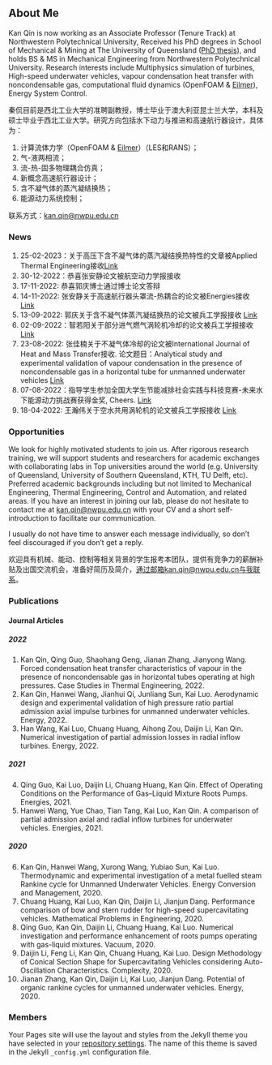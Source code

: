## About Me

Kan Qin is now working as an Associate Professor (Tenure Track) at Northwestern Polytechnical University, Received his PhD degrees in School of Mechanical & Mining at The University of Queensland ([PhD thesis](https://gdtk.uqcloud.net/pdfs/kan-qin-phd-thesis-oct-2017.pdf)), and holds BS & MS in Mechanical Engineering from Northwestern Polytechnical University. Research interests include Multiphysics simulation of turbines, High-speed underwater vehicles, vapour condensation heat transfer with noncondensable gas, computational fluid dynamics (OpenFOAM & [Eilmer](https://gdtk.uqcloud.net/docs/eilmer/about/)), Energy System Control.

秦侃目前是西北工业大学的准聘副教授，博士毕业于澳大利亚昆士兰大学，本科及硕士毕业于西北工业大学。研究方向包括水下动力与推进和高速航行器设计，具体为：
1. 计算流体力学（OpenFOAM & [Eilmer](https://gdtk.uqcloud.net/docs/eilmer/about/)）（LES和RANS）；
2. 气-液两相流；
3. 流-热-固多物理耦合仿真；
4. 新概念高速航行器设计；
5. 含不凝气体的蒸汽凝结换热；
6. 能源动力系统控制；

联系方式：kan.qin@nwpu.edu.cn

### News

1. 25-02-2023：关于高压下含不凝气体的蒸汽凝结换热特性的文章被Applied Thermal Engineering接收[Link](https://www.sciencedirect.com/science/article/pii/S1359431123002727)
2. 30-12-2022：恭喜张安静论文被航空动力学报接收
3. 17-11-2022: 恭喜郭庆博士通过博士论文答辩
4. 14-11-2022: 张安静关于高速航行器头罩流-热耦合的论文被Energies接收 [Link](https://www.mdpi.com/1996-1073/15/22/8619)
5. 13-09-2022: 郭庆关于含不凝气体蒸汽凝结换热的论文被兵工学报接收 [Link](http://www.co-journal.com/CN/10.12382/bgxb.2022.0225)
6. 02-09-2022：智若阳关于部分进气燃气涡轮机冷却的论文被兵工学报接收 [Link](http://www.co-journal.com/CN/10.12382/bgxb.2022.0305)
7. 23-08-2022: 张佳楠关于不凝气体冷却的论文被International Journal of Heat and Mass Transfer接收. 论文题目：Analytical study and experimental validation of  vapour condensation in the presence of noncondensable gas in a horizontal tube for unmanned underwater vehicles [Link](https://www.sciencedirect.com/science/article/pii/S0017931022008547?dgcid=author)
8. 07-08-2022：指导学生参加全国大学生节能减排社会实践与科技竞赛-未来水下能源动力挑战赛获得金奖, Cheers. [Link](http://www.jienengjianpai.org/Article.asp?ID=307)
9. 18-04-2022: 王瀚伟关于空水共用涡轮机的论文被兵工学报接收 [Link](http://www.co-journal.com/CN/10.12382/bgxb.2021.0691)

### Opportunities

We look for highly motivated students to join us. After rigorous research training, we will support students and researchers for academic exchanges with collaborating labs in Top universities around the world (e.g. University of Queensland, University of Southern Queensland, KTH, TU Delft, etc). Preferred academic backgrounds including but not limited to Mechanical Engineering, Thermal Engineering, Control and Automation, and related areas. If you have an interest in joining our lab, please do not hesitate to contact me at kan.qin@nwpu.edu.cn with your CV and a short self-introduction to facilitate our communication.

I usually do not have time to answer each message individually, so don’t feel discouraged if you don’t get a reply.

欢迎具有机械、能动、控制等相关背景的学生报考本团队，提供有竞争力的薪酬补贴及出国交流机会，准备好简历及简介，通过邮箱kan.qin@nwpu.edu.cn与我联系。

### Publications

#### Journal Articles

##### 2022
1. Kan Qin, Qing Guo, Shaohang Geng, Jianan Zhang, Jianyong Wang. Forced condensation heat transfer characteristics of vapour in the presence of noncondensable gas in horizontal tubes operating at high pressures. Case Studies in Thermal Engineering, 2022.
2. Kan Qin, Hanwei Wang, Jianhui Qi, Junliang Sun, Kai Luo. Aerodynamic design and experimental validation of high pressure ratio partial admission axial impulse turbines for unmanned underwater vehicles. Energy, 2022.
3. Han Wang, Kai Luo, Chuang Huang, Aihong Zou, Daijin Li, Kan Qin. Numerical investigation of partial admission losses in radial inflow turbines. Energy, 2022.

##### 2021
4. Qing Guo, Kai Luo, Daijin Li, Chuang Huang, Kan Qin. Effect of Operating Conditions on the Performance of Gas–Liquid Mixture Roots Pumps. Energies, 2021.
5. Hanwei Wang, Yue Chao, Tian Tang, Kai Luo, Kan Qin. A comparison of partial admission axial and radial inflow turbines for underwater vehicles. Energies, 2021.

##### 2020
6. Kan Qin, Hanwei Wang, Xurong Wang, Yubiao Sun, Kai Luo. Thermodynamic and experimental investigation of a metal fuelled steam Rankine cycle for Unmanned Underwater Vehicles. Energy Conversion and Management, 2020.
7. Chuang Huang, Kai Luo, Kan Qin, Daijin Li, Jianjun Dang. Performance comparison of bow and stern rudder for high-speed supercavitating vehicles. Mathematical Problems in Engineering, 2020.
8. Qing Guo, Kan Qin, Daijin Li, Chuang Huang, Kai Luo. Numerical investigation and performance enhancement of roots pumps operating with gas-liquid mixtures. Vacuum, 2020.
9. Daijin Li, Feng Li, Kan Qin, Chuang Huang, Kai Luo. Design Methodology of Conical Section Shape for Supercavitating Vehicles considering Auto-Oscillation Characteristics. Complexity, 2020. 
10. Jianan Zhang, Kan Qin, Daijin Li, Kai Luo, Jianjun Dang. Potential of organic rankine cycles for unmanned underwater vehicles. Energy, 2020.

### Members

Your Pages site will use the layout and styles from the Jekyll theme you have selected in your [repository settings](https://github.com/kanqin/kqin/settings/pages). The name of this theme is saved in the Jekyll `_config.yml` configuration file.
